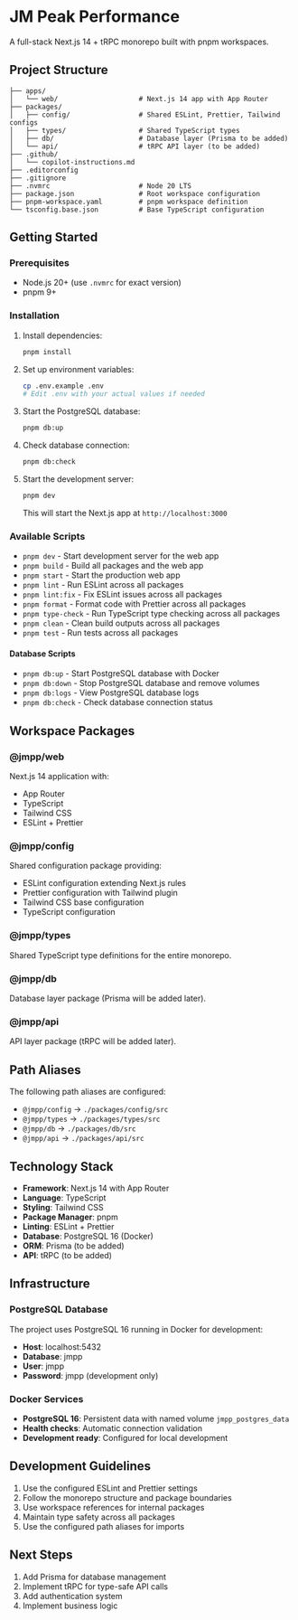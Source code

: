 # JM Peak Performance

A full-stack Next.js 14 + tRPC monorepo built with pnpm workspaces.

## Project Structure

```
├── apps/
│   └── web/                    # Next.js 14 app with App Router
├── packages/
│   ├── config/                 # Shared ESLint, Prettier, Tailwind configs
│   ├── types/                  # Shared TypeScript types
│   ├── db/                     # Database layer (Prisma to be added)
│   └── api/                    # tRPC API layer (to be added)
├── .github/
│   └── copilot-instructions.md
├── .editorconfig
├── .gitignore
├── .nvmrc                      # Node 20 LTS
├── package.json                # Root workspace configuration
├── pnpm-workspace.yaml         # pnpm workspace definition
└── tsconfig.base.json          # Base TypeScript configuration
```

## Getting Started

### Prerequisites

- Node.js 20+ (use `.nvmrc` for exact version)
- pnpm 9+

### Installation

1. Install dependencies:

   ```bash
   pnpm install
   ```

2. Set up environment variables:

   ```bash
   cp .env.example .env
   # Edit .env with your actual values if needed
   ```

3. Start the PostgreSQL database:

   ```bash
   pnpm db:up
   ```

4. Check database connection:

   ```bash
   pnpm db:check
   ```

5. Start the development server:

   ```bash
   pnpm dev
   ```

   This will start the Next.js app at `http://localhost:3000`

### Available Scripts

- `pnpm dev` - Start development server for the web app
- `pnpm build` - Build all packages and the web app
- `pnpm start` - Start the production web app
- `pnpm lint` - Run ESLint across all packages
- `pnpm lint:fix` - Fix ESLint issues across all packages
- `pnpm format` - Format code with Prettier across all packages
- `pnpm type-check` - Run TypeScript type checking across all packages
- `pnpm clean` - Clean build outputs across all packages
- `pnpm test` - Run tests across all packages

#### Database Scripts

- `pnpm db:up` - Start PostgreSQL database with Docker
- `pnpm db:down` - Stop PostgreSQL database and remove volumes
- `pnpm db:logs` - View PostgreSQL database logs
- `pnpm db:check` - Check database connection status

## Workspace Packages

### @jmpp/web

Next.js 14 application with:

- App Router
- TypeScript
- Tailwind CSS
- ESLint + Prettier

### @jmpp/config

Shared configuration package providing:

- ESLint configuration extending Next.js rules
- Prettier configuration with Tailwind plugin
- Tailwind CSS base configuration
- TypeScript configuration

### @jmpp/types

Shared TypeScript type definitions for the entire monorepo.

### @jmpp/db

Database layer package (Prisma will be added later).

### @jmpp/api

API layer package (tRPC will be added later).

## Path Aliases

The following path aliases are configured:

- `@jmpp/config` → `./packages/config/src`
- `@jmpp/types` → `./packages/types/src`
- `@jmpp/db` → `./packages/db/src`
- `@jmpp/api` → `./packages/api/src`

## Technology Stack

- **Framework**: Next.js 14 with App Router
- **Language**: TypeScript
- **Styling**: Tailwind CSS
- **Package Manager**: pnpm
- **Linting**: ESLint + Prettier
- **Database**: PostgreSQL 16 (Docker)
- **ORM**: Prisma (to be added)
- **API**: tRPC (to be added)

## Infrastructure

### PostgreSQL Database

The project uses PostgreSQL 16 running in Docker for development:

- **Host**: localhost:5432
- **Database**: jmpp
- **User**: jmpp
- **Password**: jmpp (development only)

### Docker Services

- **PostgreSQL 16**: Persistent data with named volume `jmpp_postgres_data`
- **Health checks**: Automatic connection validation
- **Development ready**: Configured for local development

## Development Guidelines

1. Use the configured ESLint and Prettier settings
2. Follow the monorepo structure and package boundaries
3. Use workspace references for internal packages
4. Maintain type safety across all packages
5. Use the configured path aliases for imports

## Next Steps

1. Add Prisma for database management
2. Implement tRPC for type-safe API calls
3. Add authentication system
4. Implement business logic
